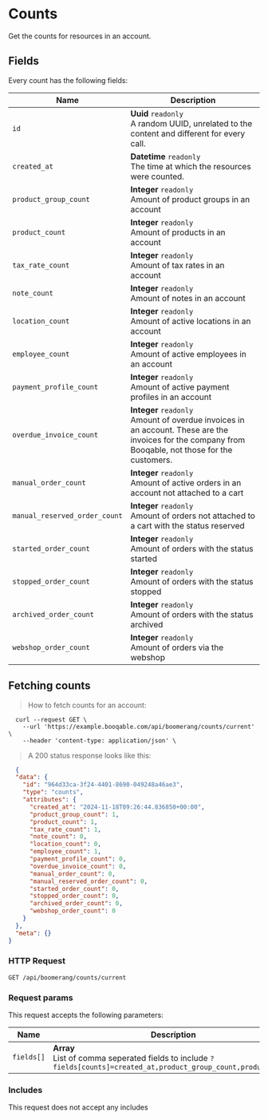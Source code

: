# Counts

Get the counts for resources in an account.

## Fields
Every count has the following fields:

Name | Description
-- | --
`id` | **Uuid** `readonly`<br>A random UUID, unrelated to the content and different for every call.
`created_at` | **Datetime** `readonly`<br>The time at which the resources were counted.
`product_group_count` | **Integer** `readonly`<br>Amount of product groups in an account
`product_count` | **Integer** `readonly`<br>Amount of products in an account
`tax_rate_count` | **Integer** `readonly`<br>Amount of tax rates in an account
`note_count` | **Integer** `readonly`<br>Amount of notes in an account
`location_count` | **Integer** `readonly`<br>Amount of active locations in an account
`employee_count` | **Integer** `readonly`<br>Amount of active employees in an account
`payment_profile_count` | **Integer** `readonly`<br>Amount of active payment profiles in an account
`overdue_invoice_count` | **Integer** `readonly`<br>Amount of overdue invoices in an account. These are the invoices for the company from Booqable, not those for the customers.
`manual_order_count` | **Integer** `readonly`<br>Amount of active orders in an account not attached to a cart
`manual_reserved_order_count` | **Integer** `readonly`<br>Amount of orders not attached to a cart with the status reserved
`started_order_count` | **Integer** `readonly`<br>Amount of orders with the status started
`stopped_order_count` | **Integer** `readonly`<br>Amount of orders with the status stopped
`archived_order_count` | **Integer** `readonly`<br>Amount of orders with the status archived
`webshop_order_count` | **Integer** `readonly`<br>Amount of orders via the webshop


## Fetching counts



> How to fetch counts for an account:

```shell
  curl --request GET \
    --url 'https://example.booqable.com/api/boomerang/counts/current' \
    --header 'content-type: application/json' \
```

> A 200 status response looks like this:

```json
  {
  "data": {
    "id": "964d33ca-3f24-4401-8690-049248a46ae3",
    "type": "counts",
    "attributes": {
      "created_at": "2024-11-18T09:26:44.836850+00:00",
      "product_group_count": 1,
      "product_count": 1,
      "tax_rate_count": 1,
      "note_count": 0,
      "location_count": 0,
      "employee_count": 1,
      "payment_profile_count": 0,
      "overdue_invoice_count": 0,
      "manual_order_count": 0,
      "manual_reserved_order_count": 0,
      "started_order_count": 0,
      "stopped_order_count": 0,
      "archived_order_count": 0,
      "webshop_order_count": 0
    }
  },
  "meta": {}
}
```

### HTTP Request

`GET /api/boomerang/counts/current`

### Request params

This request accepts the following parameters:

Name | Description
-- | --
`fields[]` | **Array** <br>List of comma seperated fields to include `?fields[counts]=created_at,product_group_count,product_count`


### Includes

This request does not accept any includes